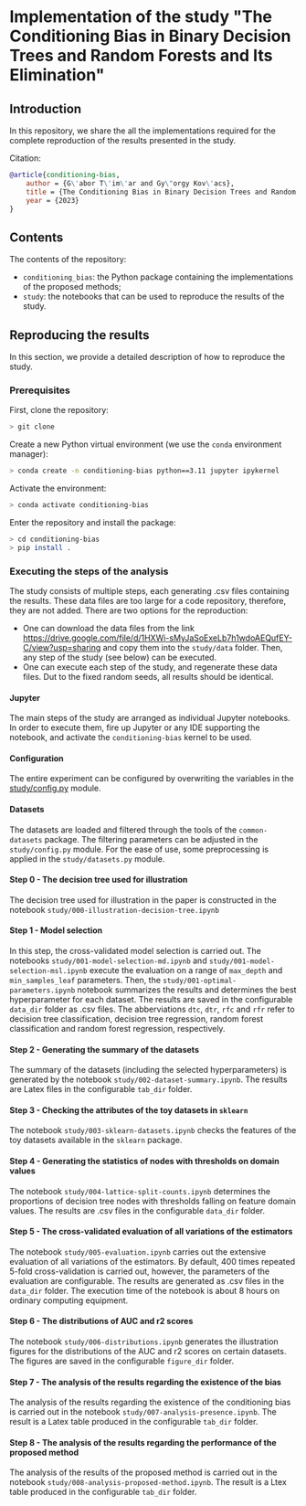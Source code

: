 # Implementation of the study "The Conditioning Bias in Binary Decision Trees and Random Forests and Its Elimination"

## Introduction

In this repository, we share the all the implementations required for the complete reproduction of the results presented in the study.

Citation:

```bibtex
@article{conditioning-bias,
    author = {G\'abor T\'im\'ar and Gy\"orgy Kov\'acs},
    title = {The Conditioning Bias in Binary Decision Trees and Random Forests and Its Elimination},
    year = {2023}
}
```

## Contents

The contents of the repository:

* `conditioning_bias`: the Python package containing the implementations of the proposed methods;
* `study`: the notebooks that can be used to reproduce the results of the study.

## Reproducing the results

In this section, we provide a detailed description of how to reproduce the study.

### Prerequisites

First, clone the repository:

```bash
> git clone
```

Create a new Python virtual environment (we use the `conda` environment manager):

```bash
> conda create -n conditioning-bias python==3.11 jupyter ipykernel
```

Activate the environment:

```bash
> conda activate conditioning-bias
```

Enter the repository and install the package:

```bash
> cd conditioning-bias
> pip install .
```

### Executing the steps of the analysis

The study consists of multiple steps, each generating .csv files containing the results. These data files are too large for a code repository, therefore, they are not added. There are two options for the reproduction:

* One can download the data files from the link https://drive.google.com/file/d/1HXWi-sMyJaSoExeLb7h1wdoAEQufEY-C/view?usp=sharing and copy them into the `study/data` folder. Then, any step of the study (see below) can be executed.
* One can execute each step of the study, and regenerate these data files. Dut to the fixed random seeds, all results should be identical.

#### Jupyter

The main steps of the study are arranged as individual Jupyter notebooks. In order to execute them, fire up Jupyter or any IDE supporting the notebook, and activate the `conditioning-bias` kernel to be used.

#### Configuration

The entire experiment can be configured by overwriting the variables in the [study/config.py](study/config.py) module.

#### Datasets

The datasets are loaded and filtered through the tools of the `common-datasets` package.  The filtering parameters can be adjusted in the `study/config.py` module. For the ease of use, some preprocessing is applied in the `study/datasets.py` module.

#### Step 0 - The decision tree used for illustration

The decision tree used for illustration in the paper is constructed in the notebook `study/000-illustration-decision-tree.ipynb`

#### Step 1 - Model selection

In this step, the cross-validated model selection is carried out. The notebooks `study/001-model-selection-md.ipynb` and `study/001-model-selection-msl.ipynb` execute the evaluation on a range of `max_depth` and `min_samples_leaf` parameters. Then, the `study/001-optimal-parameters.ipynb` notebook summarizes the results and determines the best hyperparameter for each dataset. The results are saved in the configurable `data_dir` folder as .csv files. The abberviations `dtc`, `dtr`, `rfc` and `rfr` refer to decision tree classification, decision tree regression, random forest classification and random forest regression, respectively.

#### Step 2 - Generating the summary of the datasets

The summary of the datasets (including the selected hyperparameters) is generated by the notebook `study/002-dataset-summary.ipynb`. The results are Latex files in the configurable `tab_dir` folder.

#### Step 3 - Checking the attributes of the toy datasets in `sklearn`

The notebook `study/003-sklearn-datasets.ipynb` checks the features of the toy datasets available in the `sklearn` package.

#### Step 4 - Generating the statistics of nodes with thresholds on domain values

The notebook `study/004-lattice-split-counts.ipynb` determines the proportions of decision tree nodes with thresholds falling on feature domain values. The results are .csv files in the configurable `data_dir` folder.

#### Step 5 - The cross-validated evaluation of all variations of the estimators

The notebook `study/005-evaluation.ipynb` carries out the extensive evaluation of all variations of the estimators. By default, 400 times repeated 5-fold cross-validation is carried out, however, the parameters of the evaluation are configurable. The results are generated as .csv files in the `data_dir` folder. The execution time of the notebook is about 8 hours on ordinary computing equipment.

#### Step 6 - The distributions of AUC and r2 scores

The notebook `study/006-distributions.ipynb` generates the illustration figures for the distributions of the AUC and r2 scores on certain datasets. The figures are saved in the configurable `figure_dir` folder.

#### Step 7 - The analysis of the results regarding the existence of the bias

The analysis of the results regarding the existence of the conditioning bias is carried out in the notebook `study/007-analysis-presence.ipynb`. The result is a Latex table produced in the configurable `tab_dir` folder.

#### Step 8 - The analysis of the results regarding the performance of the proposed method

The analysis of the results of the proposed method is carried out in the notebook `study/008-analysis-proposed-method.ipynb`. The result is a Ltex table produced in the configurable `tab_dir` folder.
